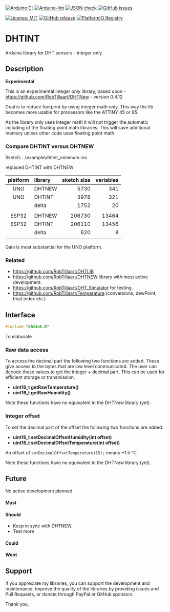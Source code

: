 
[![Arduino CI](https://github.com/RobTillaart/DHTINT/workflows/Arduino%20CI/badge.svg)](https://github.com/marketplace/actions/arduino_ci)
[![Arduino-lint](https://github.com/RobTillaart/DHTINT/actions/workflows/arduino-lint.yml/badge.svg)](https://github.com/RobTillaart/DHTINT/actions/workflows/arduino-lint.yml)
[![JSON check](https://github.com/RobTillaart/DHTINT/actions/workflows/jsoncheck.yml/badge.svg)](https://github.com/RobTillaart/DHTINT/actions/workflows/jsoncheck.yml)
[![GitHub issues](https://img.shields.io/github/issues/RobTillaart/DHTINT.svg)](https://github.com/RobTillaart/DHTINT/issues)

[![License: MIT](https://img.shields.io/badge/license-MIT-green.svg)](https://github.com/RobTillaart/DHTINT/blob/master/LICENSE)
[![GitHub release](https://img.shields.io/github/release/RobTillaart/DHTINT.svg?maxAge=3600)](https://github.com/RobTillaart/DHTINT/releases)
[![PlatformIO Registry](https://badges.registry.platformio.org/packages/robtillaart/library/DHTINT.svg)](https://registry.platformio.org/libraries/robtillaart/DHTINT)


# DHTINT

Arduino library for DHT sensors - integer only


## Description

**Experimental**

This is an experimental integer only library,
based upon - https://github.com/RobTillaart/DHTNew - version 0.4.12

Goal is to reduce footprint by using integer math only.
This way the lib becomes more usable for processors like the ATTINY 45 or 85.

As the library only uses integer math it will not trigger the automatic including of
the floating point math libraries.
This will save additional memory unless other code uses floating point math.


### Compare DHTINT versus DHTNEW

Sketch: ..\example\dhtint_minimum.ino

replaced DHTINT with DHTNEW


| platform | library | sketch size | variables |
|:--------:|:--------|------------:|----------:|
|  UNO     | DHTNEW  |        5730 |       341 |
|  UNO     | DHTINT  |        3978 |       321 |
|          | delta   |        1752 |        20 |
|          |         |             |           |
|  ESP32   | DHTNEW  |      206730 |     13464 |
|  ESP32   | DHTINT  |      206110 |     13456 |
|          | delta   |         620 |         8 |
|          |         |             |           |

Gain is most substantial for the UNO platform.


### Related

- https://github.com/RobTillaart/DHTLIB
- https://github.com/RobTillaart/DHTNEW library with most active development.
- https://github.com/RobTillaart/DHT_Simulator for testing.
- https://github.com/RobTillaart/Temperature (conversions, dewPoint, heat index etc.)


## Interface

```cpp
#include "dhtint.h"
```

To elaborate


### Raw data access

To access the decimal part the following two functions are added.
These give access to the bytes that are low level communicated.
The user can decode these values to get the integer + decimal part.
This can be used for efficient storage or transmission.

- **uint16_t getRawTemperature()**
- **uint16_t getRawHumidity()**

Note these functions have no equivalent in the DHTNew library (yet).


### Integer offset

To set the decimal part of the offset the following two functions are added.

- **uint16_t setDecimalOffsetHumidity(int offset)**
- **uint16_t setDecimalOffsetTemperature(int offset)**

An offset of ```setDecimalOffsetTemperature(15);``` means +1.5 °C

Note these functions have no equivalent in the DHTNew library (yet).


## Future

No active development planned.

#### Must

#### Should

- Keep in sync with DHTNEW.
- Test more

#### Could

#### Wont


## Support

If you appreciate my libraries, you can support the development and maintenance.
Improve the quality of the libraries by providing issues and Pull Requests, or
donate through PayPal or GitHub sponsors.

Thank you,

